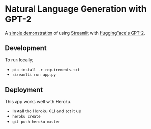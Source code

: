 # Natural Language Generation with GPT-2
A [simple demonstration](https://github.com/CaliberAI/streamlit-get-stories-aylien) of using [Streamlit](https://streamlit.io/) with [HuggingFace's GPT-2](https://github.com/huggingface/transformers/).

## Development
To run locally;
- `pip install -r requirements.txt`
- `streamlit run app.py`

## Deployment
This app works well with Heroku.
- Install the Heroku CLI and set it up
- `heroku create`
- `git push heroku master`
